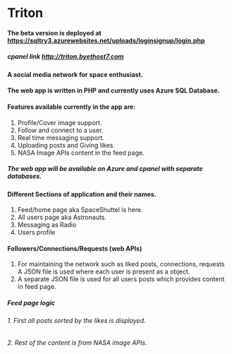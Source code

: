 # Triton

#### The beta version is deployed at https://sqltry3.azurewebsites.net/uploads/loginsignup/login.php
##### cpanel link http://triton.byethost7.com

#### A social media network for space enthusiast.
#### The web app is written in PHP and currently uses Azure SQL Database.

#### Features available currently in the app are:
1. Profile/Cover image support.
2. Follow and connect to a user.
3. Real time messaging support.
4. Uploading posts and Giving likes.
5. NASA Image APIs content in the feed page.

##### The web app will be available on Azure and cpanel with separate databases.

#### Different Sections of application and their names.
1. Feed/home page aka SpaceShuttel is here.
2. All users page aka Astronauts.
3. Messaging as Radio
4. Users profile


#### Followers/Connections/Requests (web APIs)
1. For maintaining the network such as liked posts, connections, requests A JSON file is used where each user is present as a object.
2. A separate JSON file is used for all users posts which provides content in feed page.

##### Feed page logic
###### 1. First all posts sorted by the likes is displayed.
###### 2. Rest of the content is from NASA image APIs.
